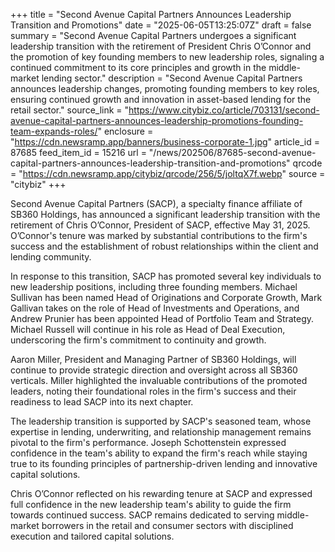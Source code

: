 +++
title = "Second Avenue Capital Partners Announces Leadership Transition and Promotions"
date = "2025-06-05T13:25:07Z"
draft = false
summary = "Second Avenue Capital Partners undergoes a significant leadership transition with the retirement of President Chris O’Connor and the promotion of key founding members to new leadership roles, signaling a continued commitment to its core principles and growth in the middle-market lending sector."
description = "Second Avenue Capital Partners announces leadership changes, promoting founding members to key roles, ensuring continued growth and innovation in asset-based lending for the retail sector."
source_link = "https://www.citybiz.co/article/703131/second-avenue-capital-partners-announces-leadership-promotions-founding-team-expands-roles/"
enclosure = "https://cdn.newsramp.app/banners/business-corporate-1.jpg"
article_id = 87685
feed_item_id = 15216
url = "/news/202506/87685-second-avenue-capital-partners-announces-leadership-transition-and-promotions"
qrcode = "https://cdn.newsramp.app/citybiz/qrcode/256/5/joltqX7f.webp"
source = "citybiz"
+++

<p>Second Avenue Capital Partners (SACP), a specialty finance affiliate of SB360 Holdings, has announced a significant leadership transition with the retirement of Chris O’Connor, President of SACP, effective May 31, 2025. O’Connor's tenure was marked by substantial contributions to the firm's success and the establishment of robust relationships within the client and lending community.</p><p>In response to this transition, SACP has promoted several key individuals to new leadership positions, including three founding members. Michael Sullivan has been named Head of Originations and Corporate Growth, Mark Gallivan takes on the role of Head of Investments and Operations, and Andrew Prunier has been appointed Head of Portfolio Team and Strategy. Michael Russell will continue in his role as Head of Deal Execution, underscoring the firm's commitment to continuity and growth.</p><p>Aaron Miller, President and Managing Partner of SB360 Holdings, will continue to provide strategic direction and oversight across all SB360 verticals. Miller highlighted the invaluable contributions of the promoted leaders, noting their foundational roles in the firm's success and their readiness to lead SACP into its next chapter.</p><p>The leadership transition is supported by SACP's seasoned team, whose expertise in lending, underwriting, and relationship management remains pivotal to the firm's performance. Joseph Schottenstein expressed confidence in the team's ability to expand the firm's reach while staying true to its founding principles of partnership-driven lending and innovative capital solutions.</p><p>Chris O’Connor reflected on his rewarding tenure at SACP and expressed full confidence in the new leadership team's ability to guide the firm towards continued success. SACP remains dedicated to serving middle-market borrowers in the retail and consumer sectors with disciplined execution and tailored capital solutions.</p>